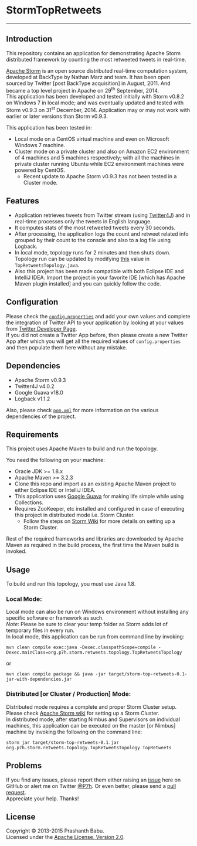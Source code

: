 # StormTopRetweets
----------

## Introduction
This repository contains an application for demonstrating Apache Storm distributed framework by counting the most retweeted tweets in real-time.

[Apache Storm](http://storm.apache.org) is an open source distributed real-time computation system, developed at BackType by Nathan Marz and team. It has been open sourced by Twitter [post BackType acquisition] in August, 2011. And became a top level project in Apache on 29<sup>th</sup> September, 2014.<br>
This application has been developed and tested initially with Storm v0.8.2 on Windows 7 in local mode; and was eventually updated and tested with Storm v0.9.3 on 31<sup>st</sup> December, 2014. Application may or may not work with earlier or later versions than Storm v0.9.3.<br>

This application has been tested in:<br>

+ Local mode on a CentOS virtual machine and even on Microsoft Windows 7 machine.
+ Cluster mode on a private cluster and also on Amazon EC2 environment of 4 machines and 5 machines respectively; with all the machines in private cluster running Ubuntu while EC2 environment machines were powered by CentOS.
	+ Recent update to Apache Storm v0.9.3 has not been tested in a Cluster mode.

## Features
* Application retrieves tweets from Twitter stream (using [Twitter4J](http://twitter4j.org)) and in real-time processes only the tweets in English language.<br>
* It computes stats of the most retweeted tweets every 30 seconds.
* After processing, the application logs the count and retweet related info grouped by their count to the console and also to a log file using Logback.<br>
* In local mode, topology runs for 2 minutes and then shuts down. Topology run can be updated by modifying [this](src/main/java/org/p7h/storm/retweets/topology/TopRetweetsTopology.java#L45) value in `TopRetweetsTopology.java`.<br>
* Also this project has been made compatible with both Eclipse IDE and IntelliJ IDEA. Import the project in your favorite IDE [which has Apache Maven plugin installed] and you can quickly follow the code.

## Configuration
Please check the [`config.properties`](src/main/resources/config.properties) and add your own values and complete the integration of Twitter API to your application by looking at your values from [Twitter Developer Page](https://dev.twitter.com/apps).<br>
If you did not create a Twitter App before, then please create a new Twitter App after which you will get all the required values of `config.properties` and then populate them here without any mistake.<br>

## Dependencies
* Apache Storm v0.9.3
* Twitter4J v4.0.2
* Google Guava v18.0
* Logback v1.1.2

Also, please check [`pom.xml`](pom.xml) for more information on the various dependencies of the project.<br>

## Requirements
This project uses Apache Maven to build and run the topology.<br>

You need the following on your machine:

* Oracle JDK >= 1.8.x
* Apache Maven >= 3.2.3
* Clone this repo and import as an existing Apache Maven project to either Eclipse IDE or IntelliJ IDEA.
* This application uses [Google Guava](https://code.google.com/p/guava-libraries) for making life simple while using Collections.
* Requires ZooKeeper, etc installed and configured in case of executing this project in distributed mode i.e. Storm Cluster.<br>
	- Follow the steps on [Storm Wiki](http://storm.apache.org/documentation/Setting-up-a-Storm-cluster.html) for more details on setting up a Storm Cluster.<br>

Rest of the required frameworks and libraries are downloaded by Apache Maven as required in the build process, the first time the Maven build is invoked.

## Usage
To build and run this topology, you must use Java 1.8.

### Local Mode:
Local mode can also be run on Windows environment without installing any specific software or framework as such.<br>
*Note*: Please be sure to clear your temp folder as Storm adds lot of temporary files in every run.<br>
In local mode, this application can be run from command line by invoking:<br>

    mvn clean compile exec:java -Dexec.classpathScope=compile -Dexec.mainClass=org.p7h.storm.retweets.topology.TopRetweetsTopology

or

    mvn clean compile package && java -jar target/storm-top-retweets-0.1-jar-with-dependencies.jar
	
### Distributed [or Cluster / Production] Mode:
Distributed mode requires a complete and proper Storm Cluster setup. Please check [Apache Storm wiki](http://storm.apache.org/documentation/Setting-up-a-Storm-cluster.html) for setting up a Storm Cluster.<br>
In distributed mode, after starting Nimbus and Supervisors on individual machines, this application can be executed on the master [or Nimbus] machine by invoking the following on the command line:

    storm jar target/storm-top-retweets-0.1.jar org.p7h.storm.retweets.topology.TopRetweetsTopology TopRetweets

## Problems
If you find any issues, please report them either raising an [issue](https://github.com/P7h/StormTopRetweets/issues) here on GitHub or alert me on Twitter [@P7h](http://twitter.com/P7h). Or even better, please send a [pull request](https://github.com/P7h/StormTopRetweets/pulls).<br>
Appreciate your help. Thanks!

## License
Copyright &copy; 2013-2015 Prashanth Babu.<br>
Licensed under the [Apache License, Version 2.0](http://www.apache.org/licenses/LICENSE-2.0).